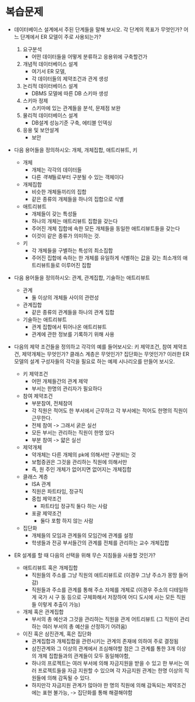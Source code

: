 # 복습문제
* 데이터베이스 설계에서 주된 단계들을 말해 보시오. 각 단계의 목표가 무엇인가? 어느 단계에서 ER 모델이 주로 사용되는가?
    1. 요구분석
        - 어떤 데이터들을 어떻게 분류하고 응용위에 구축할건가
    2. 개념적 데이터베이스 설계
        - 여기서 ER 모델, 
        - 각 데이터들의 제약조건과 관게 생성
    3. 논리적 데이터베이스 설계
        - DBMS 모델에 따른 DB 스키마 생성
    4. 스키마 정제
        - 스키마에 있는 관계들을 분석, 문제점 보완
    5. 물리적 데이터베이스 설계
        - DB설계 성능기준 구축, 에티블 인덱싱
    6. 응용 및 보안설계
        - 보안 
    
* 다음 용어들을 정의하시오: 개체, 개체집합, 애트리뷰트, 키
    - 개체
        + 개체는 각각의 데이터들
        - 다른 *객체*들로부터 구분될 수 있는 객체이다
    - 개체집합
        + 비슷한 개체들끼리의 집합
        - 같은 종류의 개체들을 하나의 집합으로 식별
    - 애트리뷰트
        + 개체들이 갖는 특성들
        - 하나의 개체는 애트리뷰트 집합을 갖는다
        - 주어진 개체 집합에 속한 모든 개체들을 동일한 애트리뷰트들을 갖는다
        - 이것이 같은 종류가 의미하는 것.
    - 키
        + 각 개체들을 구별하는 특성의 최소집합
        - 주어진 집합에 속하는 한 개체를 유일하게 식별하는 값을 갖는 최소개의 애트리뷰트들로 이루어진 집합
* 다음 용어들을 정의하시오: 관계, 관계집합, 기술하는 애트리뷰트
    - 관계
        - 둘 이상의 개체들 사이의 관련성
    - 관계집합
        - 같은 종류의 관계들을 하나의 관계 집합
    - 기술하는 애트리뷰트
        - 관계 집합에서 튀어나온 애트리뷰트
        - 관계에 관한 정보를 기록하기 위해 사용
* 다음의 제약 조건들을 정의하고 각각의 예를 들어보시오: 키 제약조건, 참여 제약조건, 제약개체는 무엇인가? 클래스 계층은 무엇인가? 집단화는 무엇인가? 이러한 ER 모델의 설계 구성자들의 각각을 필요로 하는 예제 시나리오를 만들어 보시오.
    - 키 제약조건
        + 어떤 개체들간의 관계 제약
        + 부서는 한명의 관리자가 필요하다
    - 참여 제약조건
        + 부분참여, 전체참여
        + 각 직원은 적어도 한 부서에서 근무하고 각 부서에는 적어도 한명의 직원이 근무한다.
        + 전체 참여 -> 그래서 굵은 실선
        + 모든 부서는 관리하는 직원이 한명 있다
        + 부분 참여 -> 얇은 실선
    - 제약개체
        + 약개체는 다른 개체의 pk에 의해서만 구분되는 것
        + 보험증권은 그것을 관리하는 직원에 의해서만 
        + 즉, 원 주인 개체가 없어지면 없어지는 개체집합
    - 클래스 계층
        + ISA 관계
        + 직원은 파트타임, 정규직
        + 중첩 제약조건
            - 파트타임 정규직 둘다 하는 사람
        + 포괄 제약조건 
            - 둘다 포함 하지 않는 사람
    - 집단화
        + 개체들의 모임과 관계들의 모임간에 관계를 설정
        + 학생들과 전공 부서들간의 관계를 전체를 관리하는 교수 개체집합
* ER 설계를 할 때 다음의 선택을 위해 무슨 지침들을 사용할 것인가?
    - 애트리뷰트 혹은 개체집합
        + 직원들의 주소를 그냥 직원의 애트리뷰트로 (이경우 그냥 주소가 몽땅 들어감)
        + 직원들과 주소를 관계를 통해 주소 자체를 개체로 (이경우 주소의 디테일하게 국가 시 구 동 등으로 구체화해서 저장하여 어디 도시에 사는 모든 직원들 이렇게 추출이 가능)
    - 개체 혹은 관계집합
        + 부서의 총 예산과 그것을 관리하는 직원을 관게 어트리뷰트 (그 직원이 관리하는 여러 부서의 총 예산을 산정하기 어려움)
    - 이진 혹은 삼진관계, 혹은 집단화 
        + 관계집합과 개체집합을 관련시키는 관계의 존재에 의하여 주로 결정됨
        + 삼진관계와 그 이상의 관계에서 조심해야할 점은 그 관계를 통한 3개 이상의 개체 집합들과의 관계들이 모두 동일해야함,
        + 하나의 프로젝트는 여러 부서에 의해 자금지원을 받을 수 있고 한 부서는 여러 프로젝트들을 자금 지원할 수 있으며 각 자금지원 관계는 한명 이상의 직원들에 의해 감독될 수 있다. 
        + 하지만각 자금지원 관계가 많아야 한 명의 직원에 의해 감독되는 제약조건에는 표현 불가능, -> 집단화를 통해 해결해야함

        